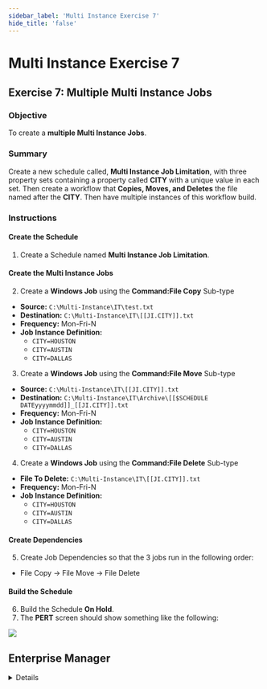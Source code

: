 ```yaml
---
sidebar_label: 'Multi Instance Exercise 7'
hide_title: 'false'
---
```


<head>
  <meta name="robots" content="noindex, nofollow" />
</head>

# Multi Instance Exercise 7

## Exercise 7: Multiple Multi Instance Jobs

### Objective

To create a **multiple Multi Instance Jobs**.

### Summary

Create a new schedule called, **Multi Instance Job Limitation**, with three property sets containing a property called **CITY** with a unique value in each set. Then create a workflow that **Copies, Moves, and Deletes** the file named after the **CITY**. Then have multiple instances of this workflow build.

### Instructions

#### Create the Schedule

1. Create a Schedule named **Multi Instance Job Limitation**.

#### Create the Multi Instance Jobs

2. Create a **Windows Job** using the **Command:File Copy** Sub-type
  * **Source:** ```C:\Multi-Instance\IT\test.txt```
  * **Destination:** ```C:\Multi-Instance\IT\[[JI.CITY]].txt```
  * **Frequency:** Mon-Fri-N
  * **Job Instance Definition:**
    * ```CITY=HOUSTON```
    * ```CITY=AUSTIN```
    * ```CITY=DALLAS```
3. Create a **Windows Job** using the **Command:File Move** Sub-type
  * **Source:** ```C:\Multi-Instance\IT\[[JI.CITY]].txt```
  * **Destination:**  ```C:\Multi-Instance\IT\Archive\[[$SCHEDULE DATEyyyymmdd]]_[[JI.CITY]].txt```
  * **Frequency:** Mon-Fri-N
  * **Job Instance Definition:**
    * ```CITY=HOUSTON```
    * ```CITY=AUSTIN```
    * ```CITY=DALLAS```
4. Create a **Windows Job** using the **Command:File Delete** Sub-type
  * **File To Delete:** ```C:\Multi-Instance\IT\[[JI.CITY]].txt```
  * **Frequency:** Mon-Fri-N
  * **Job Instance Definition:**
    * ```CITY=HOUSTON```
    * ```CITY=AUSTIN```
    * ```CITY=DALLAS```

#### Create Dependencies

5. Create Job Dependencies so that the 3 jobs run in the following order:
  * File Copy &rarr; File Move &rarr; File Delete

#### Build the Schedule

6.	Build the Schedule **On Hold**.
7.	The **PERT** screen should show something like the following:

![](../static/imgadvanced/Job_Limitation_PERT_SM.png)


## Enterprise Manager

<details>

1.	Create a Schedule named ****Multi Instance Job Limitation**.
2.	Create 3 Multi-Instance Jobs (First Job below)
    * **Name:** FILE COPY
    * **Job Type:** ```Windows```
    * **Job Sub-Type:** ```Command: File Copy```
    * **Primary Machine:** ```SMATraining```
    * **User ID:** ```SMATRAINING\SMAUSER```
    * **Source:**
```
C:\Multi-Instance\IT\test.txt
```
* **Destination:**
```
C:\Multi-Instance\IT\[[JI.CITY]].txt
```
* **Frequency:** Mon-Fri-N
* **Job Instance Definition:**
    * ```CITY=HOUSTON```
    * ```CITY=AUSTIN```
    * ```CITY=DALLAS```
3.	(Second Job Below)
    * **Name:** FILE MOVE
    * **Job Type:** ```Windows```
    * **Job Sub-Type:** ```Command: File Move```
    * **Primary Machine:** ```SMATraining```
    * **User ID:** ```SMATRAINING\SMAUSER```
    * **Source:**  
```
C:\Multi-Instance\IT\[[JI.CITY]].txt
```
**Destination:**  
```
C:\Multi-Instance\IT\Archive\[[$SCHEDULE DATEyyyymmdd]]_[[JI.CITY]].txt
```
* **Frequency:** Mon-Fri-N
* **Job Instance Definition:**
    * ```CITY=HOUSTON```
    * ```CITY=AUSTIN```
    * ```CITY=DALLAS```

    **Job Dependency:** Requires the **FILE COPY** Job

4.	(Third Job Below)
    * **Name:** FILE DELETE
    * **Job Type:** ```Windows```
    * **Job Sub-Type:** ```Command: File Delete```
    * **Primary Machine:** ```SMATraining```
    * **User ID:** ```SMATRAINING\SMAUSER```
    * **File To Delete:**  
```
C:\Multi-Instance\IT\[[JI.CITY]].txt
```
* **Frequency:** Mon-Fri-N
* **Job Instance Definition:**
    * ```CITY=HOUSTON```
    * ```CITY=AUSTIN```
    * ```CITY=DALLAS```

* **Job Dependency:** Requires the **FILE MOVE** Job

5.	Build the Schedule **On Hold**.
6.	The **PERT** screen should show something like the following:

![](../static/imgadvanced/MultiJobScreen.png)

</details>